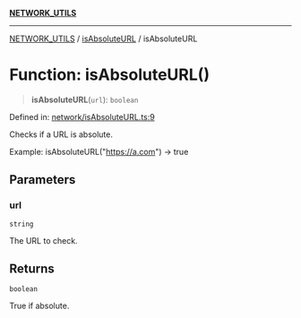 [**NETWORK_UTILS**](../../README.md)

***

[NETWORK_UTILS](../../README.md) / [isAbsoluteURL](../README.md) / isAbsoluteURL

# Function: isAbsoluteURL()

> **isAbsoluteURL**(`url`): `boolean`

Defined in: [network/isAbsoluteURL.ts:9](https://github.com/dailker/everyutil/blob/26e2bb73429918cf0d08899e9efd90b82a42c92e/src/network/isAbsoluteURL.ts#L9)

Checks if a URL is absolute.

Example: isAbsoluteURL("https://a.com") → true

## Parameters

### url

`string`

The URL to check.

## Returns

`boolean`

True if absolute.
